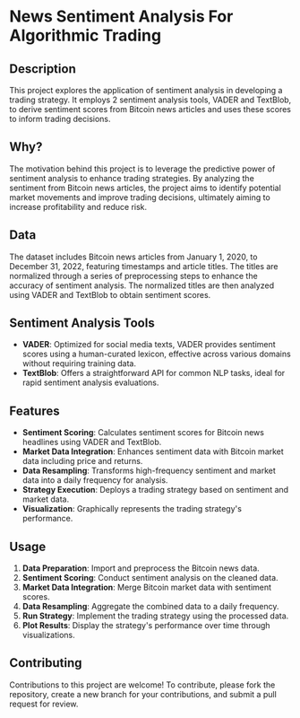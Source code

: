 # News Sentiment Analysis For Algorithmic Trading

## Description

This project explores the application of sentiment analysis in developing a trading strategy. It employs 2 sentiment analysis tools, VADER and TextBlob, to derive sentiment scores from Bitcoin news articles and uses these scores to inform trading decisions.

## Why?

The motivation behind this project is to leverage the predictive power of sentiment analysis to enhance trading strategies. By analyzing the sentiment from Bitcoin news articles, the project aims to identify potential market movements and improve trading decisions, ultimately aiming to increase profitability and reduce risk.

## Data

The dataset includes Bitcoin news articles from January 1, 2020, to December 31, 2022, featuring timestamps and article titles. The titles are normalized through a series of preprocessing steps to enhance the accuracy of sentiment analysis. The normalized titles are then analyzed using VADER and TextBlob to obtain sentiment scores.

## Sentiment Analysis Tools

- **VADER**: Optimized for social media texts, VADER provides sentiment scores using a human-curated lexicon, effective across various domains without requiring training data.
- **TextBlob**: Offers a straightforward API for common NLP tasks, ideal for rapid sentiment analysis evaluations.

## Features

- **Sentiment Scoring**: Calculates sentiment scores for Bitcoin news headlines using VADER and TextBlob.
- **Market Data Integration**: Enhances sentiment data with Bitcoin market data including price and returns.
- **Data Resampling**: Transforms high-frequency sentiment and market data into a daily frequency for analysis.
- **Strategy Execution**: Deploys a trading strategy based on sentiment and market data.
- **Visualization**: Graphically represents the trading strategy's performance.

## Usage

1. **Data Preparation**: Import and preprocess the Bitcoin news data.
2. **Sentiment Scoring**: Conduct sentiment analysis on the cleaned data.
3. **Market Data Integration**: Merge Bitcoin market data with sentiment scores.
4. **Data Resampling**: Aggregate the combined data to a daily frequency.
5. **Run Strategy**: Implement the trading strategy using the processed data.
6. **Plot Results**: Display the strategy's performance over time through visualizations.

## Contributing

Contributions to this project are welcome! To contribute, please fork the repository, create a new branch for your contributions, and submit a pull request for review.
